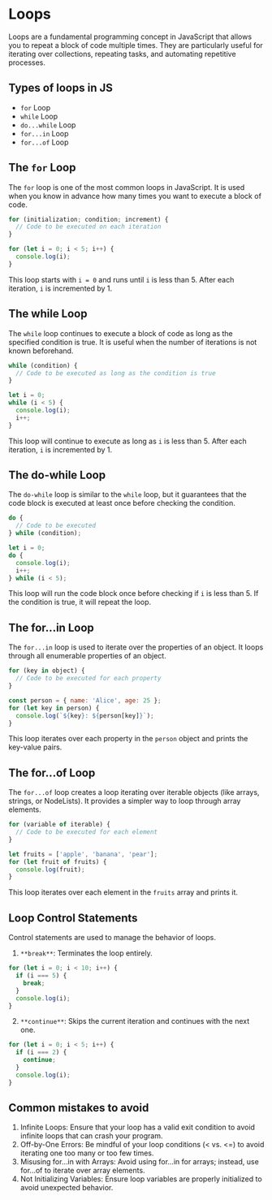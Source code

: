 # Loops

Loops are a fundamental programming concept in JavaScript that allows you to repeat a block of code multiple times. They are particularly useful for iterating over collections, repeating tasks, and automating repetitive processes.

## Types of loops in JS

- `for` Loop
- `while` Loop
- `do...while` Loop
- `for...in` Loop
- `for...of` Loop


## The `for` Loop

The `for` loop is one of the most common loops in JavaScript. It is used when you know in advance how many times you want to execute a block of code.

```js
for (initialization; condition; increment) {
  // Code to be executed on each iteration
}
```

```js
for (let i = 0; i < 5; i++) {
  console.log(i);
}

```
This loop starts with `i = 0` and runs until `i` is less than 5. After each iteration, `i` is incremented by 1. 

## The while Loop

The `while` loop continues to execute a block of code as long as the specified condition is true. It is useful when the number of iterations is not known beforehand.

```js
while (condition) {
  // Code to be executed as long as the condition is true
}
```

```js
let i = 0;
while (i < 5) {
  console.log(i);
  i++;
}
```
This loop will continue to execute as long as `i` is less than 5. After each iteration, `i` is incremented by 1.

## The do-while Loop

The `do-while` loop is similar to the `while` loop, but it guarantees that the code block is executed at least once before checking the condition.

```js
do {
  // Code to be executed
} while (condition);
```

```js
let i = 0;
do {
  console.log(i);
  i++;
} while (i < 5);
```

This loop will run the code block once before checking if `i` is less than 5. If the condition is true, it will repeat the loop. 

## The for...in Loop

The `for...in` loop is used to iterate over the properties of an object. It loops through all enumerable properties of an object.

```js
for (key in object) {
  // Code to be executed for each property
}

```

```js
const person = { name: 'Alice', age: 25 };
for (let key in person) {
  console.log(`${key}: ${person[key]}`);
}

```
This loop iterates over each property in the `person` object and prints the key-value pairs. 

## The for...of Loop

The `for...of` loop creates a loop iterating over iterable objects (like arrays, strings, or NodeLists). It provides a simpler way to loop through array elements.


```js
for (variable of iterable) {
  // Code to be executed for each element
}
```

```js
let fruits = ['apple', 'banana', 'pear'];
for (let fruit of fruits) {
  console.log(fruit);
}

```

This loop iterates over each element in the `fruits` array and prints it. 

## Loop Control Statements

Control statements are used to manage the behavior of loops.

1) `**break**`: Terminates the loop entirely.

```js
for (let i = 0; i < 10; i++) {
  if (i === 5) {
    break;
  }
  console.log(i);
}
```

2) `**continue**`: Skips the current iteration and continues with the next one.

```js
for (let i = 0; i < 5; i++) {
  if (i === 2) {
    continue;
  }
  console.log(i);
}

```

## Common mistakes to avoid

1) Infinite Loops: Ensure that your loop has a valid exit condition to avoid infinite loops that can crash your program.
2) Off-by-One Errors: Be mindful of your loop conditions (< vs. <=) to avoid iterating one too many or too few times.
3) Misusing for...in with Arrays: Avoid using for...in for arrays; instead, use for...of to iterate over array elements.
4) Not Initializing Variables: Ensure loop variables are properly initialized to avoid unexpected behavior.